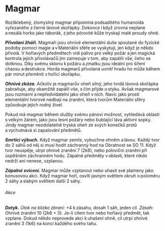 # Magmar
  
Rozšklebený, zlomyslný magmar připomíná podsaditého humanoida vyřezaného z černé lávové skořápky. Dokonce i když zrovna neplane a nesálá horko jako táborák, z jeho pórovité kůže tryskají malé proudy ohně.
  
***Přivolaní žháři.*** Magmaři jsou ohnivé elementální duše spoutané do fyzické podoby pomocí magie a v Materiální sféře se vyskytují, jen když je někdo přivolá. V hořlavých předmětech vidí palivo pro velký požár a jen magická kontrola jejich přivolávačů jim zamezuje v tom, aby zapálili vše, čeho se dotknou. Díky svému sklonu k požáru a zmatku jsou ideální pro šíření chaosu a destrukce. Horda magmarů přivolaná uvnitř hradu ho může během pár minut přeměnit v hořící skořápku.
  
***Ohnivá zkáza.*** Ačkoliv je magmarův oheň silný, jeho tvrdá lávová skořápka zabraňuje, aby okamžitě zapálil vše, s čím přijde o styku. Avšak magmarové jsou rozmarní a nepředvídatelní jako oheň v nich. Navíc jako prostí elementální tvorové nedbají na zranění, která tvorům Materiální sféry způsobuje jejich rodný živel.
  
Pokud má magmar během služby svému pánovi možnost, vyhledává oblasti s velkým žárem, jako jsou lesní požáry nebo bublající láva aktivní sopky. Jindy magmar neodolatelně tryská oheň ze svých konečků prstů a vychutnává si zapalování předmětů.
  
<Monster 
    title="Magmar"
    subtitle="Malý elementál, chaoticky neutrální"
    armor-class="14 (přirozená zbroj)"
    hit-points="9 (2k6 + 2)"
    speed="6 sáhů"
    str="7 (-2)"
    dex="15 (+2)"
    con="12 (+1)"
    int="8 (-1)"
    wis="11 (+0)"
    cha="10 (+0)"
    saving-throws=""
    skills=""
    damage-vulnerabilities=""
    damage-resistances="bodná, drtivá a sečná z nemagických útoků"
    damage-immunities="ohnivá"
    condition-immunities=""
    senses="vidění ve tmě 12 sáhů, pasivní Vnímání 10"
    languages="ignanština"
    challenge="1/2 (100 ZK)"
    >
 
***Smrtící výbuch.*** Když magmar zemře, vybuchne ohněm a lávou. Každý tvor do 2 sáhů od něj si musí hodit záchranný hod na Obratnost se SO 11. Když tvor neuspěje, utrpí ohnivé zranění 7 (2k6), nebo poloviční zranění při úspěšném záchranném hodu. Zápalné předměty v oblasti, které nikdo nedrží ani nenese, vzplanou.
  
***Zápalné svícení.*** Magmar může vzplanout nebo uhasit své plameny jako bonusovou akci. Když magmar hoří, osvítí jasným světlem okruh o poloměru 2 sáhy a slabým světlem další 2 sáhy.
  
###### Akce
  
***Dotyk.*** *Útok na blízko zbraní:* +4 k zásahu, dosah 1 sáh, jeden cíl. *Zásah:* Ohnivé zranění 10 (2k6 + 3). Je-li cílem tvor nebo hořlavý předmět, tak vzplane. Dokud někdo neprovede akci k uhašení ohně, cíl utrpí ohnivé zranění 3 (1k6) na konci každého svého tahu.

</Monster>  
